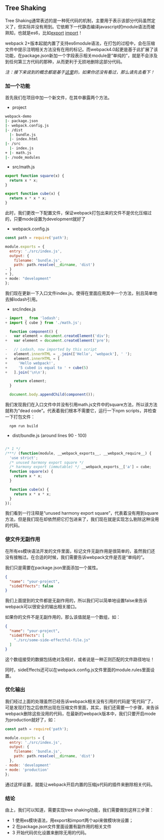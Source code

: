 ## Tree Shaking

Tree Shaking通常表述的是一种死代码的机制，主要用于表示该部分代码虽然定义了，但实际并没有用到。它依赖下一代静态编译javascript的module语法而被熟知，也就是es6，比如[export](https://developer.mozilla.org/en-US/docs/Web/JavaScript/Reference/Statements/export) [import](https://developer.mozilla.org/en-US/docs/Web/JavaScript/Reference/Statements/import)！

webpack 2+版本起就内置了支持es6module语法，在打包的过程中，会在压缩文件中提示注明相关方法没有在用的标记。而webpack4.0起更是基于此扩展了该功能，在package.json新加一个字段表示相关module是“单纯的”，就是不会涉及到任何第三方代码的那种，从而更利于无损地删除这部分代码。

*注：接下来说到的概念都是基于[这里](https://github.com/woai30231/frontend-build-tools-note/blob/master/webpack/guide-artical/002.md)的，如果你还没有看过，那么请先去看下！*

### 加一个功能

首先我们在项目中加一个新文件，在其中暴露两个方法。

* project
```bash
webpack-demo
|- package.json
|- webpack.config.js
|- /dist
  |- bundle.js
  |- index.html
|- /src
  |- index.js
+ |- math.js
|- /node_modules
```
* src/math.js
```javascript
export function square(x) {
  return x * x;
}

export function cube(x) {
  return x * x * x;
}

```

此时，我们更改一下配置文件，保证webpack打包出来的文件不是优化压缩过的，只要mode设置为development就好了

* webpack.config.js
```javascript
const path = require('path');

module.exports = {
  entry: './src/index.js',
  output: {
    filename: 'bundle.js',
    path: path.resolve(__dirname, 'dist')
- }
+ },
+ mode: "development"
};
```
我们现在更新一下入口文件index.js，使得在里面应用其中一个方法，别且简单地去掉lodash引用。

* src/index.js

```javascript
- import _ from 'lodash';
+ import { cube } from './math.js';

  function component() {
-   var element = document.createElement('div');
+   var element = document.createElement('pre');

-   // Lodash, now imported by this script
-   element.innerHTML = _.join(['Hello', 'webpack'], ' ');
+   element.innerHTML = [
+     'Hello webpack!',
+     '5 cubed is equal to ' + cube(5)
+   ].join('\n\n');

    return element;
  }

  document.body.appendChild(component());
```
我们发现我们在入口文件中并没有引用math.js文件中的square方法，所以该方法就称为“dead code”。代表着我们根本不需要它，运行一下npm scripts，并检查一下打包文件：

```bash
  npm run build
```
* dist/bundle.js (around lines 90 - 100)

```javascript

/* 1 */
/***/ (function(module, __webpack_exports__, __webpack_require__) {
  'use strict';
  /* unused harmony export square */
  /* harmony export (immutable) */ __webpack_exports__['a'] = cube;
  function square(x) {
    return x * x;
  }

  function cube(x) {
    return x * x * x;
  }
});

```
我们看到一行注释是“unused harmony export square”，代表着没有用到square方法，但是我们现在却依然把它打包进来了，我们现在就是实现怎么剔除这种没用的代码。

### 使文件无副作用
在所有es模块语法开发的文件里面，标记文件无副作用是很简单的，虽然我们还没有接触过。在合适的时候，我们需要告诉webpack文件是否是“单纯的”。

我们只是需要在package.json里面添加一个属性。

```json
{
  "name": "your-project",
  "sideEffects": false
}
```
我们上面提到的文件都是无副作用的，所以我们可以简单地设置false来告诉webpack可以很安全的输出相关接口。

如果你的文件不是无副作用的，那么该值就是一个数组，如：

```json
{
  "name": "your-project",
  "sideEffects": [
    "./src/some-side-effectful-file.js"
  ]
}
```
这个数组接受的数据包括绝对及相对，或者说是一种正则匹配的文件路径地址！

同时，sideEffects还可以在webpack.config.js文件里面的module.rules里面设置。

### 优化输出

我们经过上面的处理虽然已经告诉webpack相关没有引用的代码是“死代码”了，可是发现打包之后依然出现在压缩文件里面，其实，我们还需要一个步骤，来告诉webpack删除这些没用的代码，在最新的webpack版本中，我们只要开启mode为production就好了，如：

```js
const path = require('path');

module.exports = {
  entry: './src/index.js',
  output: {
    filename: 'bundle.js',
    path: path.resolve(__dirname, 'dist')
  },
- mode: 'development'
+ mode: 'production'
};
```
通过这样设置，就能让webpack开启内置的压缩js代码的插件来删除相关代码。

### 结论

由上，我们可以知道，需要实现tree shaking功能，我们需要做到这样三步骤：

* 1 使用es模块语法，用export和import两个api来做模块块设置；
* 2 在package.json文件里面设置有副作用的相关文件
* 3 开始代码优化设置来删除无用的代码。

